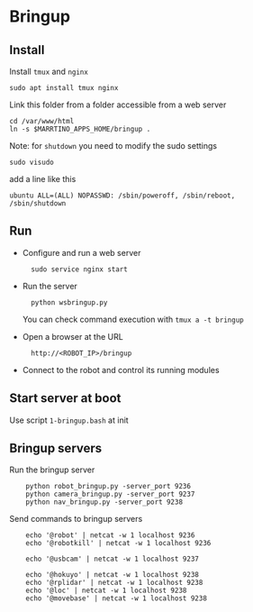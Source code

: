 # Bringup #

## Install ##

Install ```tmux```  and ```nginx```

    sudo apt install tmux nginx


Link this folder from a folder accessible from a web server

    cd /var/www/html
    ln -s $MARRTINO_APPS_HOME/bringup .


Note: for ```shutdown``` you need to modify the sudo settings

    sudo visudo

add a line like this

    ubuntu ALL=(ALL) NOPASSWD: /sbin/poweroff, /sbin/reboot, /sbin/shutdown



## Run

* Configure and run a web server

        sudo service nginx start

* Run the server

        python wsbringup.py

    You can check command execution with ```tmux a -t bringup```

* Open a browser at the URL

        http://<ROBOT_IP>/bringup

* Connect to the robot and control its running modules


## Start server at boot

Use script ```1-bringup.bash``` at init

## Bringup servers

Run the bringup server

        python robot_bringup.py -server_port 9236
        python camera_bringup.py -server_port 9237
        python nav_bringup.py -server_port 9238

Send commands to bringup servers

        echo '@robot' | netcat -w 1 localhost 9236
        echo '@robotkill' | netcat -w 1 localhost 9236

        echo '@usbcam' | netcat -w 1 localhost 9237

        echo '@hokuyo' | netcat -w 1 localhost 9238
        echo '@rplidar' | netcat -w 1 localhost 9238
        echo '@loc' | netcat -w 1 localhost 9238
        echo '@movebase' | netcat -w 1 localhost 9238

